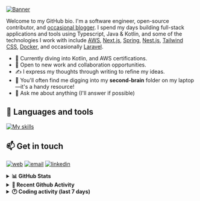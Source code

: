 [![Banner](https://raw.githubusercontent.com/wilfriedago/wilfriedago/main/assets/1.png)][website]

Welcome to my GitHub bio. I'm a software engineer, open-source contributor, and [occasional blogger][blog]. I spend my days building full-stack applications and tools using Typescript, Java & Kotlin, and some of the technologies I work with include [AWS](https://aws.amazon.com/fr/), [Next.js](https://nextjs.org/), [Spring](https://spring.io/), [Nest.js](https://nestjs.com/), [Tailwind CSS](https://github.com/tailwindlabs/tailwindcss), [Docker](https://www.docker.com/), and occasionally [Laravel](https://laravel.com/).

- 🔭 Currently diving into Kotlin, and AWS certifications.
- 👯 Open to new work and collaboration opportunities.
- ✍️ I express my thoughts through writing to refine my ideas.
- 🧠 You'll often find me digging into my **second-brain** folder on my laptop—it's a handy resource!
- 💬 Ask me about anything (I'll answer if possible)

## 🎨 Languages and tools

[![My skills](https://skillicons.dev/icons?i=typescript,python,kotlin,django,spring,fastapi,nodejs,nest,laravel,aws,java,redis,linux,docker,nginx,vscode,idea,js,git,github,md,html,css,tailwind&perline=15)](https://skillicons.dev)

## 📫 Get in touch
[![web](https://img.shields.io/badge/WEBSITE-12100E?logo=google-earth&color=282A36)][website]
[![email](https://img.shields.io/badge/MAIL-12100E?logo=mailgun&color=282A36)][mail]
[![linkedin](https://img.shields.io/badge/LINKEDIN-12100E?logo=linkedin&color=282A36)][linkedin]


<details>
  <summary><b>📊 GitHub Stats</b></summary>
	<br/>
	<p align="left">
		<img width="49.5%" src="https://github-readme-stats.vercel.app/api?username=wilfriedago&show_icons=true&count_private=true&title_color=10b981&icon_color=10b981&theme=react&hide_border=true&rank_icon=github" />
		<img width="49.5%" src="https://streak-stats.demolab.com/?user=wilfriedago&hide_border=true&theme=react&ring=10b981&fire=fff&currStreakNum=fff&sideLabels=10b981&currStreakLabel=10b981&sideNums=fff&exclude_days=Sun" />
	</p>
	<br>
</details>

<details>
  <summary><b>📅 Recent Github Activity</b></summary>
	<br>

<!--RECENT_ACTIVITY:last_update-->
Last Updated: Saturday, June 15th, 2024, 4:15:45 AM
<!--RECENT_ACTIVITY:last_update_end-->

<!--RECENT_ACTIVITY:start-->
1. ⬆️ Pushed 4 commit(s) to [wilfriedago/vscode-symbols-icon-theme](https://github.com/wilfriedago/vscode-symbols-icon-theme)<br>
2. ⬆️ Pushed 3 commit(s) to [wilfriedago/vscode-symbols-icon-theme](https://github.com/wilfriedago/vscode-symbols-icon-theme)<br>
3. ❌ Closed PR [#1](https://github.com/wilfriedago/vscode-symbols-icon-theme/pull/1) in [wilfriedago/vscode-symbols-icon-theme](https://github.com/wilfriedago/vscode-symbols-icon-theme)<br>
4. 💬 Commented on [#2](https://github.com/wilfriedago/vscode-symbols-icon-theme/pull/2#issuecomment-2167229394) in [wilfriedago/vscode-symbols-icon-theme](https://github.com/wilfriedago/vscode-symbols-icon-theme)<br>
5. ✌️ Released [v1.0.0](https://github.com/wilfriedago/vscode-symbols-icon-theme/releases/tag/v1.0.0) in [wilfriedago/vscode-symbols-icon-theme](https://github.com/wilfriedago/vscode-symbols-icon-theme)<br>
<!--RECENT_ACTIVITY:end-->
</details>

<details>
  <summary><b>🕐 Coding activity (last 7 days)</b></summary>
	<br>

<!--START_SECTION:waka-->

```python
Total Time: 25 hrs 18 mins

Python             5 hrs 17 mins   █████░░░░░░░░░░░░░░░░░░░░   20.15 %
YAML               5 hrs 4 mins    ████▓░░░░░░░░░░░░░░░░░░░░   19.33 %
Markdown           1 hr 30 mins    █▒░░░░░░░░░░░░░░░░░░░░░░░   05.72 %
CSS                1 hr 23 mins    █▒░░░░░░░░░░░░░░░░░░░░░░░   05.27 %
Other              59 mins         █░░░░░░░░░░░░░░░░░░░░░░░░   03.77 %
```

<!--END_SECTION:waka-->
</details>

[website]: https://wilfriedago.dev
[linkedin]: https://linkedin.com/in/wilfriedago
[blog]: https://wilfriedago.dev/blog
[mail]: mailto:me@wilfriedago.dev
